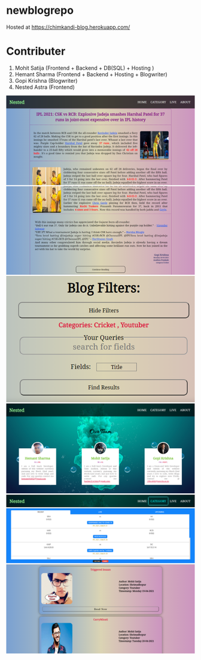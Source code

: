 # newblogrepo

Hosted at https://chimkandi-blog.herokuapp.com/

# Contributer

1. Mohit Satija (Frontend + Backend + DB(SQL) + Hosting )
2. Hemant Sharma (Frontend + Backend + Hosting + Blogwriter)
3. Gopi Krishna (Blogwriter)
4. Nested Astra (Frontend) 


<img src="redmerepo/m1.png">

<img src="redmerepo/m2.png">

<img src="redmerepo/m3.png">

<img src="redmerepo/m4.png">

<img src="redmerepo/m5.png">

<img src="redmerepo/m6.png">

<img src="redmerepo/m7.png">
